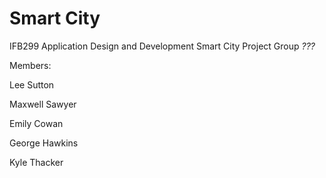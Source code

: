 # Smart City
IFB299 Application Design and Development 
Smart City Project
Group *???*

Members:

Lee Sutton

Maxwell Sawyer

Emily Cowan

George Hawkins

Kyle Thacker



